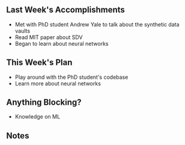 ## Last Week's Accomplishments

- Met with PhD student Andrew Yale to talk about the synthetic data vaults
- Read MIT paper about SDV
- Began to learn about neural networks

## This Week's Plan

- Play around with the PhD student's codebase
- Learn more about neural networks

## Anything Blocking?

- Knowledge on ML

## Notes

